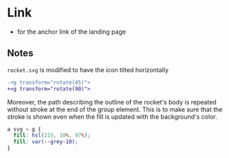 # Link

- for the anchor link of the landing page

## Notes

`rocket.svg` is modified to have the icon tilted horizontally

```diff
-<g transform="rotate(45)">
+<g transform="rotate(90)">
```

Moreover, the path describing the outline of the rocket's body is repeated without stroke at the end of the group element. This is to make sure that the stroke is shown even when the fill is updated with the background's color.

```css
a svg > g {
  fill: hsl(215, 10%, 97%);
  fill: var(--grey-10);
}
```
